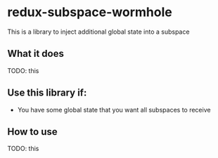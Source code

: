 # redux-subspace-wormhole

This is a library to inject additional global state into a subspace

## What it does

TODO: this

## Use this library if:

* You have some global state that you want all subspaces to receive

## How to use

TODO: this

